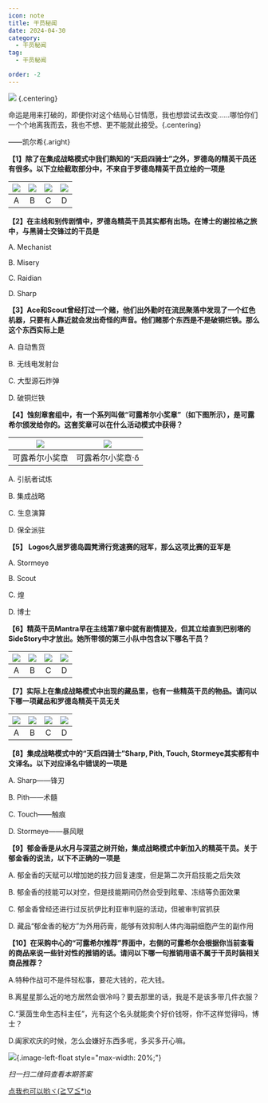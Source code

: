 ```yaml
---
icon: note
title: 干员秘闻
date: 2024-04-30
category:
  - 干员秘闻
tag:
  - 干员秘闻

order: -2
---
```


![](./res/ope_sec/topic.webp) {.centering}

命运是用来打破的，即便你对这个结局心甘情愿，我也想尝试去改变……哪怕你们一个个地离我而去，我也不想、更不能就此接受。{.centering}

——凯尔希{.aright}

<!-- more -->

**【1】除了在集成战略模式中我们熟知的“天启四骑士”之外，罗德岛的精英干员还有很多。以下立绘截取部分中，不来自于罗德岛精英干员立绘的一项是**

| ![](./res/ope_sec/q1_1.webp) | ![](./res/ope_sec/q1_2.webp) | ![](./res/ope_sec/q1_3.webp) | ![](./res/ope_sec/q1_4.webp) |
| :---: | :---: | :---: | :---: |
| A | B | C | D |

**【2】在主线和别传剧情中，罗德岛精英干员其实都有出场。在博士的谢拉格之旅中，与黑骑士交锋过的干员是**

A. Mechanist

B. Misery

C. Raidian

D. Sharp

**【3】Ace和Scout曾经打过一个赌，他们出外勤时在流民聚落中发现了一个红色机器，只要有人靠近就会发出奇怪的声音。他们赌那个东西是不是破铜烂铁。那么这个东西实际上是**

A. 自动售货

B. 无线电发射台

C. 大型源石炸弹

D. 破铜烂铁

**【4】蚀刻章套组中，有一个系列叫做“可露希尔小奖章”（如下图所示），是可露希尔颁发给你的。这套奖章可以在什么活动模式中获得？**
 	
| ![](./res/ope_sec/q4_1.webp) | ![](./res/ope_sec/q4_2.webp) |
| :---: | :---: |
| 可露希尔小奖章 | 可露希尔小奖章·δ |

A. 引航者试炼

B. 集成战略

C. 生息演算

D. 保全派驻

**【5】 Logos久居罗德岛圆凳滑行竞速赛的冠军，那么这项比赛的亚军是**

A. Stormeye

B. Scout

C. 煌

D. 博士

**【6】精英干员Mantra早在主线第7章中就有剧情提及，但其立绘直到巴别塔的SideStory中才放出。她所带领的第三小队中包含以下哪名干员？**
 	 	 	 
| ![](./res/ope_sec/q6_1.webp) | ![](./res/ope_sec/q6_2.webp) | ![](./res/ope_sec/q6_3.webp) | ![](./res/ope_sec/q6_4.webp) |
| :---: | :---: | :---: | :---: |
| A | B | C | D |

**【7】实际上在集成战略模式中出现的藏品里，也有一些精英干员的物品。请问以下哪一项藏品和罗德岛精英干员无关**
 	 	 	 
| ![](./res/ope_sec/q7_1.webp) | ![](./res/ope_sec/q7_2.webp) | ![](./res/ope_sec/q7_3.webp) | ![](./res/ope_sec/q7_4.webp) |
| :---: | :---: | :---: | :---: |
| A | B | C | D |

**【8】集成战略模式中的“天启四骑士”Sharp, Pith, Touch, Stormeye其实都有中文译名。以下对应译名中错误的一项是**

A. Sharp——锋刃

B. Pith——术髓

C. Touch——触痕

D. Stormeye——暴风眼

**【9】郁金香是从水月与深蓝之树开始，集成战略模式中新加入的精英干员。关于郁金香的说法，以下不正确的一项是**

A. 郁金香的天赋可以增加她的技力回复速度，但是第二次开启技能之后失效

B. 郁金香的技能可以对空，但是技能期间仍然会受到眩晕、冻结等负面效果

C. 郁金香曾经还进行过反抗伊比利亚审判庭的活动，但被审判官抓获

D. 藏品“郁金香的秘方”为外用药膏，能够有效抑制人体内海嗣细胞产生的副作用

**【10】在采购中心的“可露希尔推荐”界面中，右侧的可露希尔会根据你当前查看的商品来说一些针对性的推销的话。请问以下哪一句推销用语不属于干员时装相关商品推荐？**

A.特种作战可不是件轻松事，要花大钱的，花大钱。

B.离星星那么近的地方居然会很冷吗？要去那里的话，我是不是该多带几件衣服？

C.“莱茵生命生态科主任”，光有这个名头就能卖个好价钱呀，你不这样觉得吗，博士？

D.阖家欢庆的时候，怎么会嫌好东西多呢，多买多开心嘛。

![](./res/ope_sec/answer.webp){.image-left-float style="max-width: 20%;"}

*扫一扫二维码查看本期答案*

[点我也可以哟ヾ(≧▽≦*)o](https://www.wjx.cn/vm/tUlqOU8.aspx)<eod />

<FakeAds />